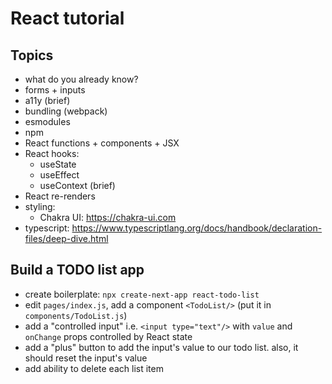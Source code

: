 # React tutorial

## Topics

- what do you already know?
- forms + inputs
- a11y (brief)
- bundling (webpack)
- esmodules
- npm
- React functions + components + JSX
- React hooks:
  - useState
  - useEffect
  - useContext (brief)
- React re-renders
- styling:
  - Chakra UI: https://chakra-ui.com
- typescript: https://www.typescriptlang.org/docs/handbook/declaration-files/deep-dive.html

## Build a TODO list app

- create boilerplate: `npx create-next-app react-todo-list`
- edit `pages/index.js`, add a component `<TodoList/>` (put it in `components/TodoList.js`)
- add a "controlled input" i.e. `<input type="text"/>` with `value` and `onChange` props controlled by React state
- add a "plus" button to add the input's value to our todo list. also, it should reset the input's value
- add ability to delete each list item
